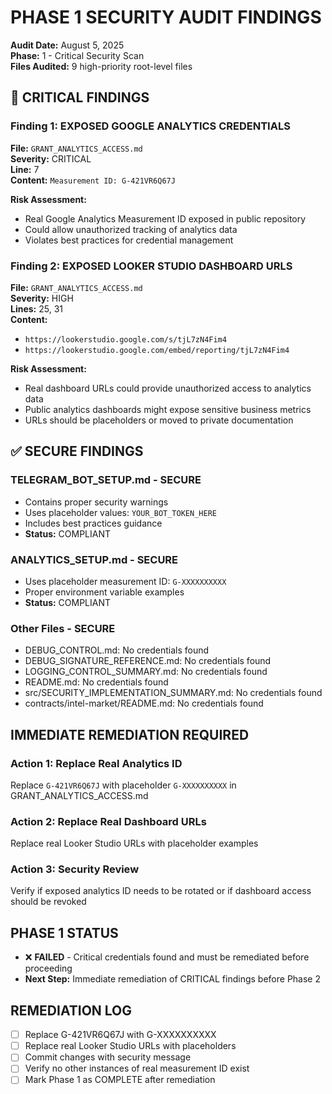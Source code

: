 # PHASE 1 SECURITY AUDIT FINDINGS

**Audit Date:** August 5, 2025  
**Phase:** 1 - Critical Security Scan  
**Files Audited:** 9 high-priority root-level files  

## 🚨 CRITICAL FINDINGS

### Finding 1: EXPOSED GOOGLE ANALYTICS CREDENTIALS
**File:** `GRANT_ANALYTICS_ACCESS.md`  
**Severity:** CRITICAL  
**Line:** 7  
**Content:** `Measurement ID: G-421VR6Q67J`  

**Risk Assessment:**
- Real Google Analytics Measurement ID exposed in public repository
- Could allow unauthorized tracking of analytics data
- Violates best practices for credential management

### Finding 2: EXPOSED LOOKER STUDIO DASHBOARD URLS
**File:** `GRANT_ANALYTICS_ACCESS.md`  
**Severity:** HIGH  
**Lines:** 25, 31  
**Content:** 
- `https://lookerstudio.google.com/s/tjL7zN4Fim4`
- `https://lookerstudio.google.com/embed/reporting/tjL7zN4Fim4`

**Risk Assessment:**
- Real dashboard URLs could provide unauthorized access to analytics data
- Public analytics dashboards might expose sensitive business metrics
- URLs should be placeholders or moved to private documentation

## ✅ SECURE FINDINGS

### TELEGRAM_BOT_SETUP.md - SECURE
- Contains proper security warnings
- Uses placeholder values: `YOUR_BOT_TOKEN_HERE`
- Includes best practices guidance
- **Status:** COMPLIANT

### ANALYTICS_SETUP.md - SECURE
- Uses placeholder measurement ID: `G-XXXXXXXXXX`
- Proper environment variable examples
- **Status:** COMPLIANT

### Other Files - SECURE
- DEBUG_CONTROL.md: No credentials found
- DEBUG_SIGNATURE_REFERENCE.md: No credentials found  
- LOGGING_CONTROL_SUMMARY.md: No credentials found
- README.md: No credentials found
- src/SECURITY_IMPLEMENTATION_SUMMARY.md: No credentials found
- contracts/intel-market/README.md: No credentials found

## IMMEDIATE REMEDIATION REQUIRED

### Action 1: Replace Real Analytics ID
Replace `G-421VR6Q67J` with placeholder `G-XXXXXXXXXX` in GRANT_ANALYTICS_ACCESS.md

### Action 2: Replace Real Dashboard URLs
Replace real Looker Studio URLs with placeholder examples

### Action 3: Security Review
Verify if exposed analytics ID needs to be rotated or if dashboard access should be revoked

## PHASE 1 STATUS
- ❌ **FAILED** - Critical credentials found and must be remediated before proceeding
- **Next Step:** Immediate remediation of CRITICAL findings before Phase 2

## REMEDIATION LOG
- [ ] Replace G-421VR6Q67J with G-XXXXXXXXXX
- [ ] Replace real Looker Studio URLs with placeholders  
- [ ] Commit changes with security message
- [ ] Verify no other instances of real measurement ID exist
- [ ] Mark Phase 1 as COMPLETE after remediation
